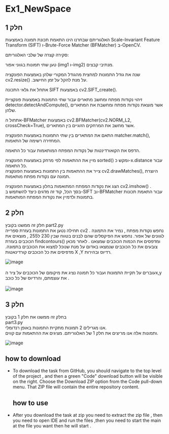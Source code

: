 # Ex1_NewSpace

## חלק 1 


האלגוריתם שבחרנו הינו התאמת תכונת תמונה באמצעות Scale-Invariant Feature Transform (SIFT) ו-Brute-Force Matcher (BFMatcher) ב-OpenCV. <br />

סקירה קצרה של שלבי האלגוריתם: <br />

טען שתי תמונות בגווני אפור (img1 ו-img2) מנתיבי קבצים. <br />

שנה את גודל התמונות למחצית מהגודל המקורי שלהן באמצעות הפונקציה cv2.resize() .על מנת להקל על זמן החישוב. <br />

אתחל את גלאי התכונה SIFT באמצעות cv2.SIFT_create(). <br />

זיהוי נקודות מפתח ומחשב מתארים עבור שתי התמונות באמצעות פונקציית detector.detectAndCompute(), אשר מוצאת נקודות מפתח ומחשבת את המתארים שלהן. <br />

אתחול ה-BFMatcher באמצעות cv2.BFMatcher(cv2.NORM_L2, crossCheck=True), אשר מחשב את המרחקים הזוגיים בין המתארים. <br /> 

התאם את המתארים בין שתי התמונות באמצעות הפונקציה matcher.match(), המחזירה רשימה של התאמות. <br />

הדפס את הקואורדינטות של נקודות המפתח המותאמות עבור כל התאמה. <br />

מיין את ההתאמות לפי מרחק באמצעות הפונקציה sorted() ומקש כ-x.distance עבור כל התאמה.
 <br />
צייר את ההתאמות בין התמונות באמצעות הפונקציה cv2.drawMatches(), היוצרת תמונה עם נקודות מפתח מותאמות. <br />

הצג את נקודות המפתח המתואמות בחלון באמצעות הפונקציה cv2.imshow() .
 <br />
בסך הכל, קוד זה מדגים כיצד להשתמש ב-SIFT וב-BFMatcher עבור התאמת תכונות בתמונות ולדמיין את נקודות המפתח המותאמות. <br />

## חלק 2 
 חלק זה ממשנו בקובץ part2.py <br />
תחילה נטען את התמונות בעזרת ספרייה cv2 . נחפש נקודות מפתח , נמיר את התמונה לגוונים של אפור. נחפש את הפיקסלים שהם לבנים בטווח שבין 230 ל255 , מוצאים את הכוכבים בעזרת  findcontours() ומדפסים את הכמות הכוכבים שמצאנו . לאחר מכאן צובעים את כל הכוכבים שנמצאו באדום  על מנת שנוכל למצוא את הכוכבים בתמונה. מדפיסים את כל הכוכבים קורדינאטות X ,Y  רדיוס ובהירות. <br />

![image](https://user-images.githubusercontent.com/92544909/233650975-eb508fa3-7b84-4103-b600-601a55e3a038.png)  <br />  <br />
עוברים על תקיית התמונות ועבור כל תמונה נציג את מיקומם של הכוכבים על ציר הx,y את עוצמתם, והרדיוס של כל כוכב  . <br />  <br />
![image](https://user-images.githubusercontent.com/92544909/233651849-13b36973-bf62-4b66-8547-3f6884107510.png) <br />


## חלק 3 
בחלק זה ממשנו את חלק 1 בקובץ <br /> part3.py  <br />
אנו מגרילים 2 תמונות מתקיית התמונות באופן רנדומלי. <br />
ותמונות אלה אנו מריצים את חלק 1 של האלגוריתם. מציגים את ההתאמות עם קווים. <br />  

![image](https://user-images.githubusercontent.com/92544909/233663304-d559d40a-855b-4fd7-b9bb-54f78ec47a95.png) <br />

  ## how to download  <br />
- To download the task from GitHub, you should navigate to the top level of the project , and then a green "Code" download button will be visible on the right.
   Choose the Download ZIP option from the Code pull-down menu. That ZIP file will contain the entire repository content.
  ## how to use  <br />
- After you download the task at zip you need to extract  the zip file , then you need 
  to open IDE and run the files ,then you need to start the main at the file you want then he will start . 
